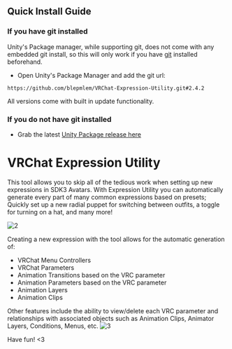 ## Quick Install Guide
### If you have git installed
Unity's Package manager, while supporting git, does not come with any embedded git install, so this will only work if you have [git](https://git-scm.com/download/win) installed beforehand.
- Open Unity's Package Manager and add the git url:

```https://github.com/blepmlem/VRChat-Expression-Utility.git#2.4.2```

All versions come with built in update functionality.

### If you do not have git installed
- Grab the latest [Unity Package release here](https://github.com/blepmlem/VRChat-Expression-Utility/releases/download/2.4.2/VRC_Expression_Utility_2.4.2.unitypackage)

# VRChat Expression Utility
This tool allows you to skip all of the tedious work when setting up new expressions in SDK3 Avatars.
With Expression Utility you can automatically generate every part of many common expressions based on presets; Quickly set up a new radial puppet for switching between outfits, a toggle for turning on a hat, and many more! 

![2](https://user-images.githubusercontent.com/76069764/154315109-469405d8-64bd-4a7b-87de-13dfd915901b.png)

Creating a new expression with the tool allows for the automatic generation of:
- VRChat Menu Controllers
- VRChat Parameters
- Animation Transitions based on the VRC parameter
- Animation Parameters based on the VRC parameter
- Animation Layers
- Animation Clips

Other features include the ability to view/delete each VRC parameter and relationships with associated objects such as Animation Clips, Animator Layers, Conditions, Menus, etc.
![3](https://user-images.githubusercontent.com/76069764/154315141-d1f58aae-6322-46a1-9607-f5ac7ab25dce.png)

Have fun! <3
